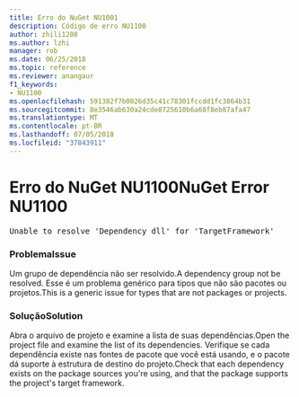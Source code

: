 ```yaml
---
title: Erro do NuGet NU1001
description: Código de erro NU1100
author: zhili1208
ms.author: lzhi
manager: rob
ms.date: 06/25/2018
ms.topic: reference
ms.reviewer: anangaur
f1_keywords:
- NU1100
ms.openlocfilehash: 591382f7b0026d35c41c78301fccdd1fc3864b31
ms.sourcegitcommit: 8e3546ab630a24cde8725610b6a68f8eb87afa47
ms.translationtype: MT
ms.contentlocale: pt-BR
ms.lasthandoff: 07/05/2018
ms.locfileid: "37843911"
---
```

# <a name="nuget-error-nu1100"></a><span data-ttu-id="0d698-103">Erro do NuGet NU1100</span><span class="sxs-lookup"><span data-stu-id="0d698-103">NuGet Error NU1100</span></span>

<pre>Unable to resolve 'Dependency dll' for 'TargetFramework'</pre>

### <a name="issue"></a><span data-ttu-id="0d698-104">Problema</span><span class="sxs-lookup"><span data-stu-id="0d698-104">Issue</span></span>
<span data-ttu-id="0d698-105">Um grupo de dependência não ser resolvido.</span><span class="sxs-lookup"><span data-stu-id="0d698-105">A dependency group not be resolved.</span></span> <span data-ttu-id="0d698-106">Esse é um problema genérico para tipos que não são pacotes ou projetos.</span><span class="sxs-lookup"><span data-stu-id="0d698-106">This is a generic issue for types that are not packages or projects.</span></span>

### <a name="solution"></a><span data-ttu-id="0d698-107">Solução</span><span class="sxs-lookup"><span data-stu-id="0d698-107">Solution</span></span>
<span data-ttu-id="0d698-108">Abra o arquivo de projeto e examine a lista de suas dependências.</span><span class="sxs-lookup"><span data-stu-id="0d698-108">Open the project file and examine the list of its dependencies.</span></span> <span data-ttu-id="0d698-109">Verifique se cada dependência existe nas fontes de pacote que você está usando, e o pacote dá suporte à estrutura de destino do projeto.</span><span class="sxs-lookup"><span data-stu-id="0d698-109">Check that each dependency exists on the package sources you're using, and that the package supports the project's target framework.</span></span>
